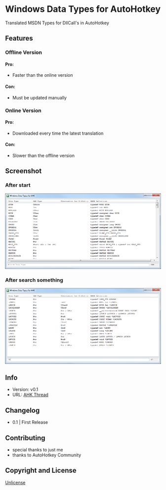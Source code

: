 # Windows Data Types for AutoHotkey
Translated MSDN Types for DllCall's in AutoHotkey

  
## Features
### Offline Version
#### Pro:
* Faster than the online version
#### Con:
* Must be updated manually

### Online Version
#### Pro:
* Downloaded every time the latest translation
#### Con:
* Slower than the offline version


## Screenshot
### After start
![AHK_MSDN_Types_1](AHK_MSDN_Types_1.png)
### After search something
![AHK_MSDN_Types_2](AHK_MSDN_Types_2.png)


## Info
* Version: v0.1
* URL: [AHK Thread](http://ahkscript.org/boards/viewtopic.php?f=6&t=7342)


## Changelog
* 0.1 | First Release


## Contributing
* special thanks to just me
* thanks to AutoHotkey Community


## Copyright and License
[Unlicense](LICENSE)